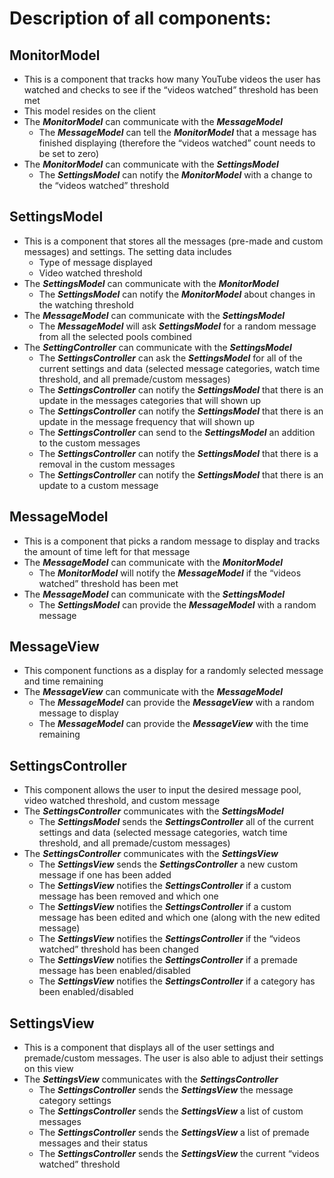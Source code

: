 # Description of all components:

## MonitorModel
- This is a component that tracks how many YouTube videos the user has watched and checks to see if the “videos watched” threshold has been met
- This model resides on the client
- The ***MonitorModel*** can communicate with the ***MessageModel***
    - The ***MessageModel*** can tell the ***MonitorModel*** that a message has finished displaying (therefore the “videos watched” count needs to be set to zero)
- The ***MonitorModel*** can communicate with the ***SettingsModel***
    - The ***SettingsModel*** can notify the ***MonitorModel*** with a change to the “videos watched” threshold

## SettingsModel
- This is a component that stores all the messages (pre-made and custom messages) and settings. The setting data includes
    - Type of message displayed
    - Video watched threshold 
- The ***SettingsModel*** can communicate with the ***MonitorModel***
    - The ***SettingsModel*** can notify the ***MonitorModel*** about changes in the watching threshold
- The ***MessageModel*** can communicate with the ***SettingsModel***
    - The ***MessageModel*** will ask ***SettingsModel*** for a random message from all the selected pools combined
- The ***SettingController*** can communicate with the ***SettingsModel***
    - The ***SettingsController*** can ask the ***SettingsModel*** for all of the current settings and data (selected message categories, watch time threshold, and all premade/custom messages)
    - The ***SettingsController*** can notify the ***SettingsModel*** that there is an update in the messages categories that will shown up
    - The ***SettingsController*** can notify the ***SettingsModel*** that there is an update in the message frequency that will shown up
    - The ***SettingsController*** can send to the ***SettingsModel*** an addition to the custom messages
    - The ***SettingsController*** can notify the ***SettingsModel*** that there is a removal in the custom messages
    - The ***SettingsController*** can notify the ***SettingsModel*** that there is an update to a custom message

## MessageModel
- This is a component that picks a random message to display and tracks the amount of time left for that message
- The ***MessageModel*** can communicate with the ***MonitorModel***
    - The ***MonitorModel*** will notify the ***MessageModel*** if the “videos watched” threshold has been met
- The ***MessageModel*** can communicate with the ***SettingsModel***
    - The ***SettingsModel*** can provide the ***MessageModel*** with a random message

## MessageView
- This component functions as a display for a randomly selected message and time remaining
- The ***MessageView*** can communicate with the ***MessageModel***
    - The ***MessageModel*** can provide the ***MessageView*** with a random message to display
    - The ***MessageModel*** can provide the ***MessageView*** with the time remaining
    
## SettingsController
- This component allows the user to input the desired message pool, video watched threshold, and custom message
- The ***SettingsController*** communicates with the ***SettingsModel***
    - The ***SettingsModel*** sends the ***SettingsController*** all of the current settings and data (selected message categories, watch time threshold, and all premade/custom messages)
- The ***SettingsController*** communicates with the ***SettingsView***
    - The ***SettingsView*** sends the ***SettingsController*** a new custom message if one has been added
    - The ***SettingsView*** notifies the ***SettingsController*** if a custom message has been removed and which one
    - The ***SettingsView*** notifies the ***SettingsController*** if a custom message has been edited and which one (along with the new edited message)
    - The ***SettingsView*** notifies the ***SettingsController*** if the “videos watched” threshold has been changed
    - The ***SettingsView*** notifies the ***SettingsController*** if a premade message has been enabled/disabled
    - The ***SettingsView*** notifies the ***SettingsController*** if a category has been enabled/disabled

## SettingsView
- This is a component that displays all of the user settings and premade/custom messages. The user is also able to adjust their settings on this view
- The ***SettingsView*** communicates with the ***SettingsController***
    - The ***SettingsController*** sends the ***SettingsView*** the message category settings
    - The ***SettingsController*** sends the ***SettingsView*** a list of custom messages
    - The ***SettingsController*** sends the ***SettingsView*** a list of premade messages and their status
    - The ***SettingsController*** sends the ***SettingsView*** the current “videos watched” threshold
